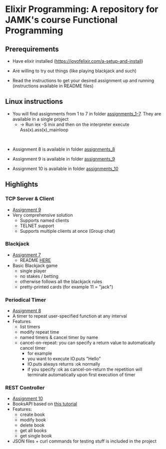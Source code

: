 # Elixir Programming: A repository for JAMK's course Functional Programming


## Prerequirements

* Have elixir installed (https://joyofelixir.com/a-setup-and-install)

* Are willing to try out things (like playing blackjack and such)

* Read the instructions to get your desired assignment up and running (instructions available in README files)

## Linux instructions

* You will find assignments from 1 to 7 in folder [assignments_1-7](./assignments_1-7/). They are available in a single project
	* -> Run iex -S mix and then on the interpreter execute Ass(x).ass(x)_mainloop
<br>

* Assignment 8 is available in folder [assignments_8](./assignment_8/)

* Assignment 9 is available in folder [assignments_9](./assignment_9/)

* Assignment 10 is available in folder [assignments_10](./assignment_10/)


## Highlights

### TCP Server & Client
* [Assignment 9](./assignment_9/)
* Very comprehensive solution
	* Supports named clients
	* TELNET support
	* Supports multiple clients at once (Group chat)

### Blackjack
* [Assignment 7](./assignments_1-7/lib/ass7)
	* README [HERE](./assignments_1-7/)
* Basic Blackjack game
	* single player
	* no stakes / betting
	* otherwise follows all the blackjack rules
	* pretty-printed cards (for example 11 = "jack")
	
### Periodical Timer
* [Assignment 8](./assignment_8/)
* A timer to repeat user-specified function at any interval
* Features
	* list timers
	* modify repeat time
	* named timers & cancel timer by name
	* cancel-on-repeat: you can specify a return value to automatically cancel timer
		* for example 
		* you want to execute IO.puts "Hello"
		* IO.puts always returns :ok normally
		* if you specify :ok as cancel-on-return the repetition will terminate automatically upon first execution of timer

### REST Controller
* [Assignment 10](./assignment_10/)
* BooksAPI based on [this tutorial](https://www.dairon.org/2020/07/06/simple-rest-api-with-elixir-phoenix.html)
* Features:
	* create book
	* modify book
	* delete book
	* get all books
	* get single book
* JSON files + curl commands for testing stuff is included in the project
